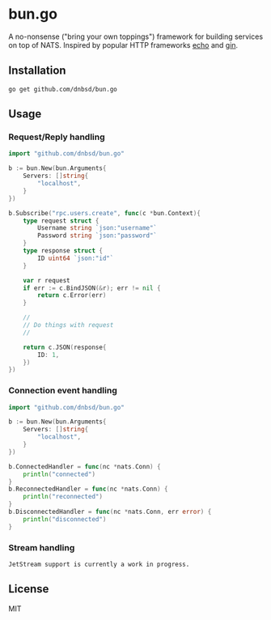 # bun.go

A no-nonsense ("bring your own toppings") framework for building services on top of NATS. Inspired by popular HTTP frameworks
[echo](https://github.com/labstack/echo) and [gin](https://github.com/gin-gonic/gin).

## Installation

```
go get github.com/dnbsd/bun.go
```

## Usage

### Request/Reply handling

```go
import "github.com/dnbsd/bun.go"

b := bun.New(bun.Arguments{
    Servers: []string{
        "localhost",
    }
})

b.Subscribe("rpc.users.create", func(c *bun.Context){
    type request struct {
        Username string `json:"username"`
        Password string `json:"password"`
    }
    type response struct {
        ID uint64 `json:"id"`
    }

    var r request
    if err := c.BindJSON(&r); err != nil {
        return c.Error(err)
    }

    //
    // Do things with request
    //

    return c.JSON(response{
        ID: 1,
    })
})
```

### Connection event handling

```go
import "github.com/dnbsd/bun.go"

b := bun.New(bun.Arguments{
    Servers: []string{
        "localhost",
    }
})

b.ConnectedHandler = func(nc *nats.Conn) {
    println("connected")
}
b.ReconnectedHandler = func(nc *nats.Conn) {
    println("reconnected")
}
b.DisconnectedHandler = func(nc *nats.Conn, err error) {
    println("disconnected")
}
```

### Stream handling

```
JetStream support is currently a work in progress.
```

## License

MIT